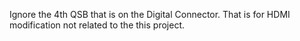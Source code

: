 
Ignore the 4th QSB that is on the Digital Connector.  That is for HDMI modification not related to the this project.
